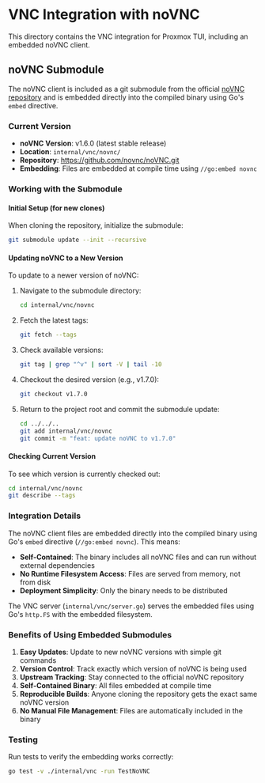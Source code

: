 # VNC Integration with noVNC

This directory contains the VNC integration for Proxmox TUI, including an embedded noVNC client.

## noVNC Submodule

The noVNC client is included as a git submodule from the official [noVNC repository](https://github.com/novnc/noVNC) and is embedded directly into the compiled binary using Go's `embed` directive.

### Current Version

- **noVNC Version**: v1.6.0 (latest stable release)
- **Location**: `internal/vnc/novnc/`
- **Repository**: https://github.com/novnc/noVNC.git
- **Embedding**: Files are embedded at compile time using `//go:embed novnc`

### Working with the Submodule

#### Initial Setup (for new clones)

When cloning the repository, initialize the submodule:

```bash
git submodule update --init --recursive
```

#### Updating noVNC to a New Version

To update to a newer version of noVNC:

1. Navigate to the submodule directory:
   ```bash
   cd internal/vnc/novnc
   ```

2. Fetch the latest tags:
   ```bash
   git fetch --tags
   ```

3. Check available versions:
   ```bash
   git tag | grep "^v" | sort -V | tail -10
   ```

4. Checkout the desired version (e.g., v1.7.0):
   ```bash
   git checkout v1.7.0
   ```

5. Return to the project root and commit the submodule update:
   ```bash
   cd ../../..
   git add internal/vnc/novnc
   git commit -m "feat: update noVNC to v1.7.0"
   ```

#### Checking Current Version

To see which version is currently checked out:

```bash
cd internal/vnc/novnc
git describe --tags
```

### Integration Details

The noVNC client files are embedded directly into the compiled binary using Go's `embed` directive (`//go:embed novnc`). This means:

- **Self-Contained**: The binary includes all noVNC files and can run without external dependencies
- **No Runtime Filesystem Access**: Files are served from memory, not from disk
- **Deployment Simplicity**: Only the binary needs to be distributed

The VNC server (`internal/vnc/server.go`) serves the embedded files using Go's `http.FS` with the embedded filesystem.

### Benefits of Using Embedded Submodules

1. **Easy Updates**: Update to new noVNC versions with simple git commands
2. **Version Control**: Track exactly which version of noVNC is being used
3. **Upstream Tracking**: Stay connected to the official noVNC repository
4. **Self-Contained Binary**: All files embedded at compile time
5. **Reproducible Builds**: Anyone cloning the repository gets the exact same noVNC version
6. **No Manual File Management**: Files are automatically included in the binary

### Testing

Run tests to verify the embedding works correctly:

```bash
go test -v ./internal/vnc -run TestNoVNC
``` 